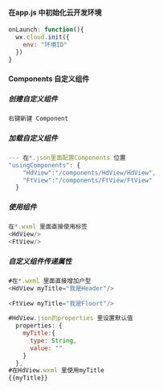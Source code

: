 #### 在app.js 中初始化云开发环境

```js
onLaunch: function(){
  wx.cloud.init({
    env: "环境ID"
  })
}
```





#### Components  自定义组件

##### 创建自定义组件

```js
右键新建 Component
```

#####  加载自定义组件

```js
--- 在*.json里面配置Components 位置
"usingComponents": {
    "HdView":"/components/HdView/HdView",
    "FtView":"/components/FtView/FtView"
  }
```

##### 使用组件

```js
在*.wxml 里面直接使用标签 
<HdView/>
<FtView/>
```

##### 自定义组件传递属性

```js
#在*.wxml 里面直接增加户型 
<HdView myTitle="我是Header"/>
  
<FtView myTitle="我是Floort"/>
  
#HdView.json的properties 里设置默认值
  properties: {
    myTitle:{
      type: String,
      value: ""
    }
  },
#在HdView.wxml 里使用myTitle
{{myTitle}}
```

